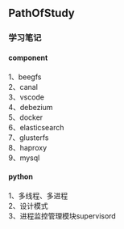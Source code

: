 ## PathOfStudy
### 学习笔记  
#### component
1、beegfs  
2、canal  
3、vscode  
4、debezium  
5、docker  
6、elasticsearch  
7、glusterfs  
8、haproxy  
9、mysql  



#### python
1、多线程、多进程  
2、设计模式  
3、进程监控管理模块supervisord  




